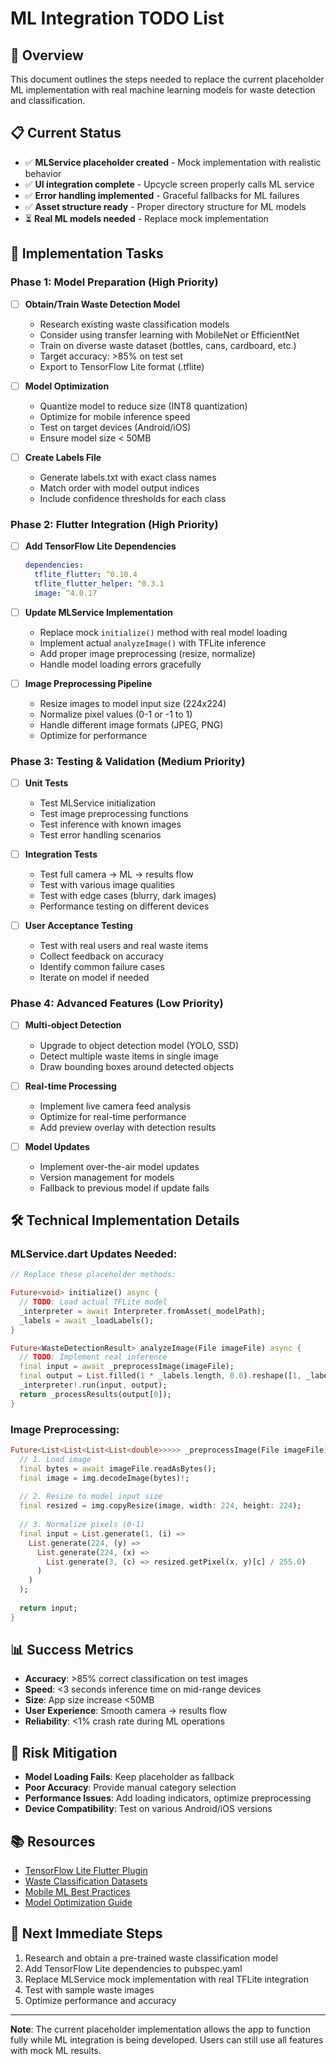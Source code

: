# ML Integration TODO List

## 🎯 Overview
This document outlines the steps needed to replace the current placeholder ML implementation with real machine learning models for waste detection and classification.

## 📋 Current Status
- ✅ **MLService placeholder created** - Mock implementation with realistic behavior
- ✅ **UI integration complete** - Upcycle screen properly calls ML service
- ✅ **Error handling implemented** - Graceful fallbacks for ML failures
- ✅ **Asset structure ready** - Proper directory structure for ML models
- ⏳ **Real ML models needed** - Replace mock implementation

## 🔧 Implementation Tasks

### Phase 1: Model Preparation (High Priority)
- [ ] **Obtain/Train Waste Detection Model**
  - Research existing waste classification models
  - Consider using transfer learning with MobileNet or EfficientNet
  - Train on diverse waste dataset (bottles, cans, cardboard, etc.)
  - Target accuracy: >85% on test set
  - Export to TensorFlow Lite format (.tflite)

- [ ] **Model Optimization**
  - Quantize model to reduce size (INT8 quantization)
  - Optimize for mobile inference speed
  - Test on target devices (Android/iOS)
  - Ensure model size < 50MB

- [ ] **Create Labels File**
  - Generate labels.txt with exact class names
  - Match order with model output indices
  - Include confidence thresholds for each class

### Phase 2: Flutter Integration (High Priority)
- [ ] **Add TensorFlow Lite Dependencies**
  ```yaml
  dependencies:
    tflite_flutter: ^0.10.4
    tflite_flutter_helper: ^0.3.1
    image: ^4.0.17
  ```

- [ ] **Update MLService Implementation**
  - Replace mock `initialize()` method with real model loading
  - Implement actual `analyzeImage()` with TFLite inference
  - Add proper image preprocessing (resize, normalize)
  - Handle model loading errors gracefully

- [ ] **Image Preprocessing Pipeline**
  - Resize images to model input size (224x224)
  - Normalize pixel values (0-1 or -1 to 1)
  - Handle different image formats (JPEG, PNG)
  - Optimize for performance

### Phase 3: Testing & Validation (Medium Priority)
- [ ] **Unit Tests**
  - Test MLService initialization
  - Test image preprocessing functions
  - Test inference with known images
  - Test error handling scenarios

- [ ] **Integration Tests**
  - Test full camera → ML → results flow
  - Test with various image qualities
  - Test with edge cases (blurry, dark images)
  - Performance testing on different devices

- [ ] **User Acceptance Testing**
  - Test with real users and real waste items
  - Collect feedback on accuracy
  - Identify common failure cases
  - Iterate on model if needed

### Phase 4: Advanced Features (Low Priority)
- [ ] **Multi-object Detection**
  - Upgrade to object detection model (YOLO, SSD)
  - Detect multiple waste items in single image
  - Draw bounding boxes around detected objects

- [ ] **Real-time Processing**
  - Implement live camera feed analysis
  - Optimize for real-time performance
  - Add preview overlay with detection results

- [ ] **Model Updates**
  - Implement over-the-air model updates
  - Version management for models
  - Fallback to previous model if update fails

## 🛠️ Technical Implementation Details

### MLService.dart Updates Needed:
```dart
// Replace these placeholder methods:

Future<void> initialize() async {
  // TODO: Load actual TFLite model
  _interpreter = await Interpreter.fromAsset(_modelPath);
  _labels = await _loadLabels();
}

Future<WasteDetectionResult> analyzeImage(File imageFile) async {
  // TODO: Implement real inference
  final input = await _preprocessImage(imageFile);
  final output = List.filled(1 * _labels.length, 0.0).reshape([1, _labels.length]);
  _interpreter!.run(input, output);
  return _processResults(output[0]);
}
```

### Image Preprocessing:
```dart
Future<List<List<List<List<double>>>>> _preprocessImage(File imageFile) async {
  // 1. Load image
  final bytes = await imageFile.readAsBytes();
  final image = img.decodeImage(bytes)!;
  
  // 2. Resize to model input size
  final resized = img.copyResize(image, width: 224, height: 224);
  
  // 3. Normalize pixels (0-1)
  final input = List.generate(1, (i) =>
    List.generate(224, (y) =>
      List.generate(224, (x) =>
        List.generate(3, (c) => resized.getPixel(x, y)[c] / 255.0)
      )
    )
  );
  
  return input;
}
```

## 📊 Success Metrics
- **Accuracy**: >85% correct classification on test images
- **Speed**: <3 seconds inference time on mid-range devices
- **Size**: App size increase <50MB
- **User Experience**: Smooth camera → results flow
- **Reliability**: <1% crash rate during ML operations

## 🚨 Risk Mitigation
- **Model Loading Fails**: Keep placeholder as fallback
- **Poor Accuracy**: Provide manual category selection
- **Performance Issues**: Add loading indicators, optimize preprocessing
- **Device Compatibility**: Test on various Android/iOS versions

## 📚 Resources
- [TensorFlow Lite Flutter Plugin](https://pub.dev/packages/tflite_flutter)
- [Waste Classification Datasets](https://github.com/garythung/trashnet)
- [Mobile ML Best Practices](https://www.tensorflow.org/lite/guide)
- [Model Optimization Guide](https://www.tensorflow.org/lite/performance/model_optimization)

## 🎯 Next Immediate Steps
1. Research and obtain a pre-trained waste classification model
2. Add TensorFlow Lite dependencies to pubspec.yaml
3. Replace MLService mock implementation with real TFLite integration
4. Test with sample waste images
5. Optimize performance and accuracy

---
**Note**: The current placeholder implementation allows the app to function fully while ML integration is being developed. Users can still use all features with mock ML results.
